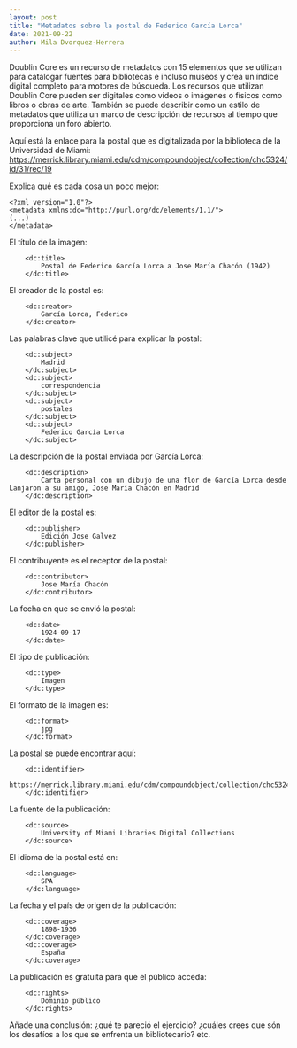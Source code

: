```yaml
---
layout: post
title: "Metadatos sobre la postal de Federico García Lorca"
date: 2021-09-22
author: Mila Dvorquez-Herrera
---
```


Doublin Core es un recurso de metadatos con 15 elementos que se utilizan para catalogar fuentes para bibliotecas e incluso museos y crea un índice digital completo para motores de búsqueda. Los recursos que utilizan Doublin Core pueden ser digitales como videos o imágenes o físicos como libros o obras de arte. También se puede describir como un estilo de metadatos que utiliza un marco de descripción de recursos al tiempo que proporciona un foro abierto. 

Aquí está la enlace para la postal que es digitalizada por la biblioteca de la Universidad de Miami: https://merrick.library.miami.edu/cdm/compoundobject/collection/chc5324/id/31/rec/19

Explica qué es cada cosa un poco mejor: 

```
<?xml version="1.0"?>
<metadata xmlns:dc="http://purl.org/dc/elements/1.1/">
(...)
</metadata>
```

El título de la imagen: 

```
    <dc:title> 
        Postal de Federico García Lorca a Jose María Chacón (1942)
    </dc:title> 
 ```

El creador de la postal es:

```
    <dc:creator> 
        García Lorca, Federico
    </dc:creator> 
 ```
 
Las palabras clave que utilicé para explicar la postal: 

```
    <dc:subject> 
        Madrid
    </dc:subject>
    <dc:subject> 
        correspondencia
    </dc:subject>
    <dc:subject> 
        postales
    </dc:subject>
    <dc:subject> 
        Federico García Lorca
    </dc:subject>
```

La descripción de la postal enviada por García Lorca: 

```
    <dc:description> 
        Carta personal con un dibujo de una flor de García Lorca desde Lanjaron a su amigo, Jose María Chacón en Madrid
    </dc:description>
 ```
 
El editor de la postal es: 

```
    <dc:publisher> 
        Edición Jose Galvez
    </dc:publisher>
```  


El contribuyente es el receptor de la postal:

```
    <dc:contributor> 
        Jose María Chacón
    </dc:contributor>
```
   
La fecha en que se envió la postal: 

```
    <dc:date> 
        1924-09-17
    </dc:date>
```   

El tipo de publicación: 

```
    <dc:type> 
        Imagen
    </dc:type>
```

El formato de la imagen es:

```
    <dc:format> 
        jpg
    </dc:format>
```

La postal se puede encontrar aquí: 

```
    <dc:identifier> 
        https://merrick.library.miami.edu/cdm/compoundobject/collection/chc5324/id/31/rec/19
    </dc:identifier>
 ```  

La fuente de la publicación: 

```
    <dc:source> 
        University of Miami Libraries Digital Collections
    </dc:source>
```

El idioma de la postal está en: 

```
    <dc:language> 
        SPA
    </dc:language>
```   

La fecha y el país de origen de la publicación: 

```
    <dc:coverage> 
        1898-1936
    </dc:coverage>
    <dc:coverage> 
        España
    </dc:coverage>
 ```
 
La publicación es gratuita para que el público acceda: 

```
    <dc:rights> 
        Dominio público
    </dc:rights>
```

Añade una conclusión: ¿qué te pareció el ejercicio? ¿cuáles crees que són los desafíos a los que se enfrenta un bibliotecario? etc. 
